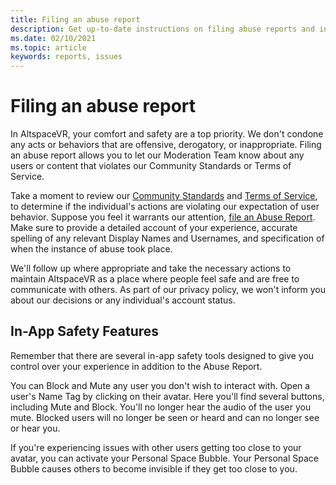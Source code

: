 ```yaml
---
title: Filing an abuse report
description: Get up-to-date instructions on filing abuse reports and in-app safety features for AltspaceVR.
ms.date: 02/10/2021
ms.topic: article
keywords: reports, issues
---
```


# Filing an abuse report

In AltspaceVR, your comfort and safety are a top priority. We don't condone any acts or behaviors that are offensive, derogatory, or inappropriate. Filing an abuse report allows you to let our Moderation Team know about any users or content that violates our Community Standards or Terms of Service.

Take a moment to review our [Community Standards](community-standards.md) and [Terms of Service](https://altvr.com/terms-of-service/#:~:text=1%20Consideration.%20AltVR%20currently%20provides%20free%20access%20to,...%205%20Eligibility.%20...%206%20Additional%20Terms.%20), to determine if the individual's actions are violating our expectation of user behavior. Suppose you feel it warrants our attention, [file an Abuse Report](https://help.altvr.com/hc/requests/new?ticket_form_id=360000032154). Make sure to provide a detailed account of your experience, accurate spelling of any relevant Display Names and Usernames, and specification of when the instance of abuse took place. 

We'll follow up where appropriate and take the necessary actions to maintain AltspaceVR as a place where people feel safe and are free to communicate with others. As part of our privacy policy, we won't inform you about our decisions or any individual's account status.

## In-App Safety Features

Remember that there are several in-app safety tools designed to give you control over your experience in addition to the Abuse Report. 

You can Block and Mute any user you don't wish to interact with. Open a user's Name Tag by clicking on their avatar. Here you'll find several buttons, including Mute and Block. You'll no longer hear the audio of the user you mute. Blocked users will no longer be seen or heard and can no longer see or hear you. 

If you're experiencing issues with other users getting too close to your avatar, you can activate your Personal Space Bubble. Your Personal Space Bubble causes others to become invisible if they get too close to you. 